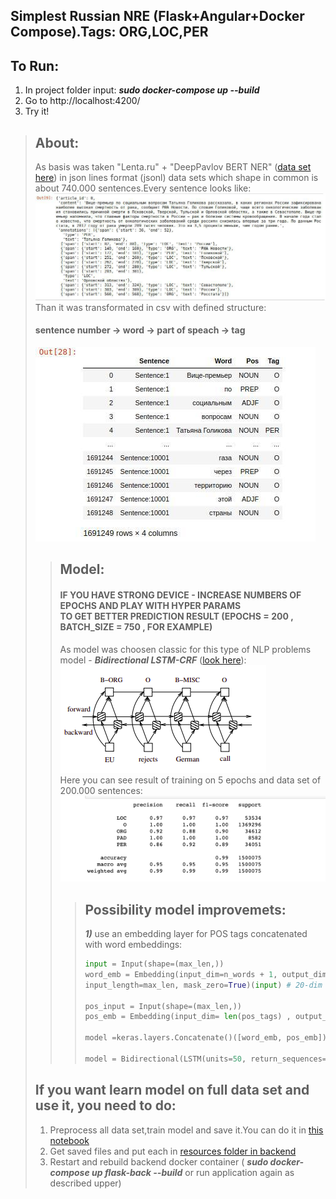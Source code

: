 ## Simplest Russian NRE (Flask+Angular+Docker Compose).Tags: ORG,LOC,PER

## To Run:
1. In project folder input:   ***sudo docker-compose up --build*** <br>
2. Go to http://localhost:4200/
3. Try it!

> ## About:
> As basis was taken "Lenta.ru" + "DeepPavlov BERT NER" ([data set here](https://drive.google.com/file/d/1JjabV7ESASYgEz28E8LqENE-It0CRVnA/view?usp=sharing)) in json lines format (jsonl) data sets which shape in common is about 740.000 sentences.Every sentence looks like:</br>
> ![alt_text](https://github.com/HronoSF/DCIR_2018_19/blob/master/NER/pictures/common_look_jsonl.jpg)</br>
> Than it was transformated in csv with defined structure: 
> #### sentence number -> word -> part of speach -> tag ####
> ![alt text](https://github.com/HronoSF/DCIR_2018_19/blob/master/NER/pictures/csv_structure.jpg)
>> ## Model: ##
>> #### IF YOU HAVE STRONG DEVICE - INCREASE NUMBERS OF EPOCHS AND PLAY WITH HYPER PARAMS </br> TO GET BETTER PREDICTION RESULT (EPOCHS = 200 , BATCH_SIZE = 750 , FOR EXAMPLE) 
>> As model was choosen classic for this type of NLP problems model - ***Bidirectional LSTM-CRF*** ([look here](https://arxiv.org/pdf/1508.01991v1.pdf)): 
>> ![alt text](https://github.com/HronoSF/DCIR_2018_19/blob/master/NER/pictures/Screenshot%20from%202019-12-21%2015-47-38.png)</br>
>> Here you can see result of training on 5 epochs and data set of 200.000 sentences:</br>
![alt text](https://github.com/HronoSF/DCIR_2018_19/blob/master/NER/pictures/results.png)
>>> ## Possibility model improvemets: ###
>>>***1)*** use an embedding layer for POS tags concatenated with word embeddings:</br>
>>>```python
>>>input = Input(shape=(max_len,))
>>>word_emb = Embedding(input_dim=n_words + 1, output_dim=20,
>>>input_length=max_len, mask_zero=True)(input) # 20-dim embedding
>>>
>>>pos_input = Input(shape=(max_len,))
>>>pos_emb = Embedding(input_dim= len(pos_tags) , output_dim=10,input_length=max_len, mask_zero=True)(pos_input)
>>>
>>>model =keras.layers.Concatenate()([word_emb, pos_emb])
>>>
>>>model = Bidirectional(LSTM(units=50, return_sequences=True,recurrent_dropout=0.1))(model)
> ## If you want learn model on full data set and use it, you need to do: ###
> 1. Preprocess all data set,train model and save it.You can do it in [this notebook](https://github.com/HronoSF/DCIR_2018_19/blob/master/NRE%20(FP)/NER.ipynb)
> 2. Get saved files and put each in [resources folder in backend](https://github.com/HronoSF/DCIR_2018_19/tree/master/NRE%20(FP)/flask-back/resources)
> 3. Restart and rebuild backend docker container ( ***sudo docker-compose up flask-back --build*** or run application again as described upper)
